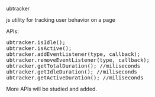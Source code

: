 ubtracker

js utility for tracking user behavior on a page

APIs:
<pre>
ubtracker.isIdle();
ubtracker.isActive();
ubtracker.addEventListener(type, callback);
ubtracker.removeEventListener(type, callback);
ubtracker.getTotalDuration(); //miliseconds
ubtracker.getIdleDuration(); //miliseconds
ubtracker.getActiveDuration(); //miliseconds
</pre>

More APIs will be studied and added.

